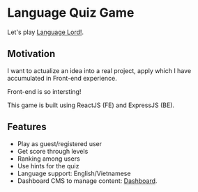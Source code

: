 # Language Quiz Game

Let's play [Language Lord!](https://language-lord-web.vercel.app/).

## Motivation

I want to actualize an idea into a real project, apply which I have accumulated in Front-end experience.

Front-end is so intersting!

This game is built using ReactJS (FE) and ExpressJS (BE).

## Features

- Play as guest/registered user
- Get score through levels
- Ranking among users
- Use hints for the quiz
- Language support: English/Vietnamese
- Dashboard CMS to manage content: [Dashboard](https://language-lord-web.vercel.app/admin).
